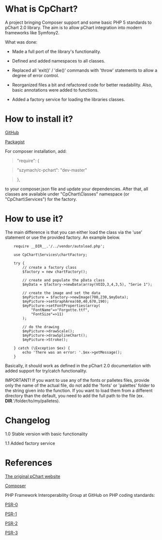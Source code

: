 What is CpChart?
===============

A project bringing Composer support and some basic PHP 5 standards to pChart 2.0 library.
The aim is to allow pChart integration into modern frameworks like Symfony2.

What was done:

- Made a full port of the library's functionality.

- Defined and added namespaces to all classes.

- Replaced all 'exit()' / 'die()' commands with 'throw' statements to allow a degree of error control.

- Reorganized files a bit and refactored code for better readability. Also, basic annotations were added
to functions.

- Added a factory service for loading the libraries classes.

How to install it?
================

[GitHub](https://github.com/szymach/c-pchart)

[Packagist](https://packagist.org/packages/szymach/c-pchart)

For composer installation, add:

>"require": {

> "szymach/c-pchart": "dev-master"

> },

to your composer.json file and update your dependencies. After that, all
classes are available under "CpChart\Classes" namespace (or "CpChart\Services")
for the factory.

How to use it?
==============

The main difference is that you can either load the class via the 'use' statement
or use the provided factory. An example below.


        require __DIR__.'/../vendor/autoload.php';

        use CpChart\Services\chartFactory;

        try {
            // create a factory class
            $factory = new chartFactory();
            
            // create and populate the pData class
            $myData = $factory->newData(array(VOID,3,4,3,5), "Serie 1");

            // create the image and set the data
            $myPicture = $factory->newImage(700,230,$myData);
            $myPicture->setGraphArea(60,40,670,190);
            $myPicture->setFontProperties(array(
                "FontName"=>"Forgotte.ttf",
                "FontSize"=>11)
            );
            
            // do the drawing
            $myPicture->drawScale();
            $myPicture->drawSplineChart();   
            $myPicture->Stroke();
    
        } catch (\Exception $ex) {
            echo 'There was an error: '.$ex->getMessage();
        }

Basically, it should work as defined in the pChart 2.0 documentation with added
support for try/catch functionality. 

IMPORTANT! If you want to use any of the fonts or palletes files, provide only
the name of the actual file, do not add the 'fonts' or 'palettes' folder to the
string given into the function. If you want to load them from a different directory
than the default, you need to add the full path to the file (ex. __DIR__.'/folder/to/my/palletes).

Changelog
=========
1.0 Stable version with basic functionality

1.1 Added factory service

References
==========
[The original pChart website](http://www.pchart.net/)

[Composer](https://getcomposer.org/)

PHP Framework Interoperability Group at GitHub on PHP coding standards:

[PSR-0](https://github.com/php-fig/fig-standards/blob/master/accepted/PSR-0.md)

[PSR-1](https://github.com/php-fig/fig-standards/blob/master/accepted/PSR-1-basic-coding-standard.md)

[PSR-2](https://github.com/php-fig/fig-standards/blob/master/accepted/PSR-2-coding-style-guide.md)

[PSR-3](https://github.com/php-fig/fig-standards/blob/master/accepted/PSR-4-autoloader.md)